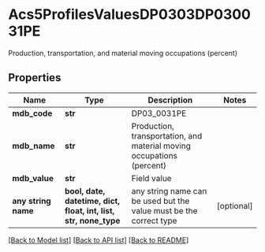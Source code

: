 # Acs5ProfilesValuesDP0303DP030031PE

Production, transportation, and material moving occupations (percent)

## Properties
Name | Type | Description | Notes
------------ | ------------- | ------------- | -------------
**mdb_code** | **str** | DP03_0031PE | 
**mdb_name** | **str** | Production, transportation, and material moving occupations (percent) | 
**mdb_value** | **str** | Field value | 
**any string name** | **bool, date, datetime, dict, float, int, list, str, none_type** | any string name can be used but the value must be the correct type | [optional]

[[Back to Model list]](../README.md#documentation-for-models) [[Back to API list]](../README.md#documentation-for-api-endpoints) [[Back to README]](../README.md)


